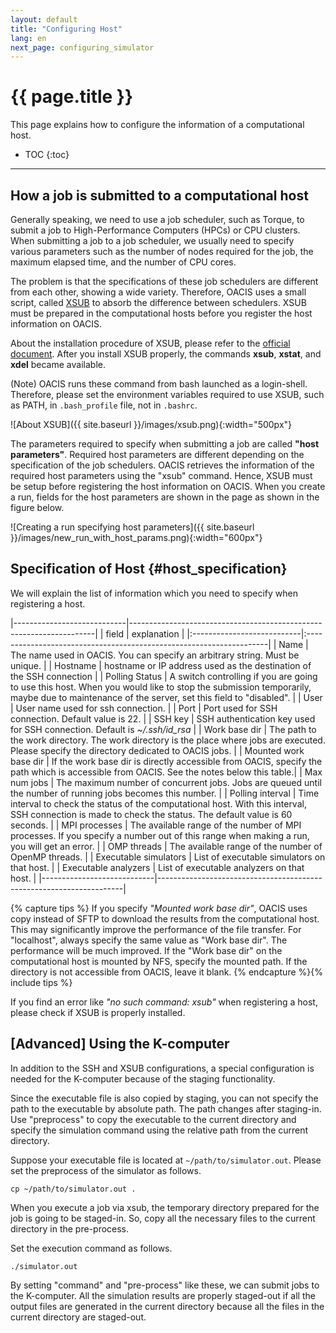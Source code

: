 ```yaml
---
layout: default
title: "Configuring Host"
lang: en
next_page: configuring_simulator
---
```


# {{ page.title }}

This page explains how to configure the information of a computational host.

* TOC
{:toc}

---

## How a job is submitted to a computational host

Generally speaking, we need to use a job scheduler, such as Torque, to submit a job to High-Performance Computers (HPCs) or CPU clusters.
When submitting a job to a job scheduler, we usually need to specify various parameters such as the number of nodes required for the job, the maximum elapsed time, and the number of CPU cores.

The problem is that the specifications of these job schedulers are different from each other, showing a wide variety.
Therefore, OACIS uses a small script, called [XSUB](https://github.com/crest-cassia/xsub) to absorb the difference between schedulers.
XSUB must be prepared in the computational hosts before you register the host information on OACIS.

About the installation procedure of XSUB, please refer to the [official document](https://github.com/crest-cassia/xsub).
After you install XSUB properly, the commands **xsub**, **xstat**, and **xdel** became available.

(Note) OACIS runs these command from bash launched as a login-shell. Therefore, please set the environment variables required to use XSUB, such as PATH, in `.bash_profile` file, not in `.bashrc`.

![About XSUB]({{ site.baseurl }}/images/xsub.png){:width="500px"}

The parameters required to specify when submitting a job are called **"host parameters"**.
Required host parameters are different depending on the specification of the job schedulers. OACIS retrieves the information of the required host parameters using the "xsub" command.
Hence, XSUB must be setup before registering the host information on OACIS.
When you create a run, fields for the host parameters are shown in the page as shown in the figure below.

![Creating a run specifying host parameters]({{ site.baseurl }}/images/new_run_with_host_params.png){:width="600px"}

## Specification of Host {#host_specification}

We will explain the list of information which you need to specify when registering a host.

|----------------------------|---------------------------------------------------------------------|
| field                      | explanation                                                         |
|:---------------------------|:--------------------------------------------------------------------|
| Name                       | The name used in OACIS. You can specify an arbitrary string. Must be unique. |
| Hostname                   | hostname or IP address used as the destination of the SSH connection |
| Polling Status             | A switch controlling if you are going to use this host. When you would like to stop the submission temporarily, maybe due to maintenance of the server, set this field to "disabled". |
| User                       | User name used for ssh connection. |
| Port                       | Port used for SSH connection. Default value is 22. |
| SSH key                    | SSH authentication key used for SSH connection. Default is *~/.ssh/id_rsa* |
| Work base dir              | The path to the work directory. The work directory is the place where jobs are executed. Please specify the directory dedicated to OACIS jobs. |
| Mounted work base dir      | If the work base dir is directly accessible from OACIS, specify the path which is accessible from OACIS. See the notes below this table.|
| Max num jobs               | The maximum number of concurrent jobs. Jobs are queued until the number of running jobs becomes this number. |
| Polling interval           | Time interval to check the status of the computational host. With this interval, SSH connection is made to check the status. The default value is 60 seconds. |
| MPI processes              | The available range of the number of MPI processes. If you specify a number out of this range when making a run, you will get an error. |
| OMP threads                | The available range of the number of OpenMP threads. |
| Executable simulators      | List of executable simulators on that host. |
| Executable analyzers       | List of executable analyzers on that host. |
|----------------------------|---------------------------------------------------------------------|

{% capture tips %}
If you specify *"Mounted work base dir"*, OACIS uses copy instead of SFTP to download the results from the computational host.
This may significantly improve the performance of the file transfer.
For "localhost", always specify the same value as "Work base dir". The performance will be much improved.
If the "Work base dir" on the computational host is mounted by NFS, specify the mounted path.
If the directory is not accessible from OACIS, leave it blank. 
{% endcapture %}{% include tips %}

If you find an error like *"no such command: xsub"* when registering a host, please check if XSUB is properly installed.

## [Advanced] Using the K-computer

In addition to the SSH and XSUB configurations, a special configuration is needed for the K-computer because of the staging functionality.

Since the executable file is also copied by staging, you can not specify the path to the executable by absolute path. The path changes after staging-in.
Use "preprocess" to copy the executable to the current directory and specify the simulation command using the relative path from the current directory.

Suppose your executable file is located at `~/path/to/simulator.out`. Please set the preprocess of the simulator as follows.

```shell
cp ~/path/to/simulator.out .
```

When you execute a job via xsub, the temporary directory prepared for the job is going to be staged-in. So, copy all the necessary files to the current directory in the pre-process.

Set the execution command as follows.

```shell
./simulator.out
```

By setting "command" and "pre-process" like these, we can submit jobs to the K-computer.
All the simulation results are properly staged-out if all the output files are generated in the current directory because all the files in the current directory are staged-out.


